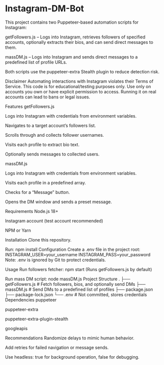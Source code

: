 # Instagram-DM-Bot
This project contains two Puppeteer-based automation scripts for Instagram:

getFollowers.js – Logs into Instagram, retrieves followers of specified accounts, optionally extracts their bios, and can send direct messages to them.

massDM.js – Logs into Instagram and sends direct messages to a predefined list of profile URLs.

Both scripts use the puppeteer-extra Stealth plugin to reduce detection risk.

Disclaimer
Automating interactions with Instagram violates their Terms of Service.
This code is for educational/testing purposes only. Use only on accounts you own or have explicit permission to access. Running it on real accounts can lead to bans or legal issues.

Features
getFollowers.js

Logs into Instagram with credentials from environment variables.

Navigates to a target account’s followers list.

Scrolls through and collects follower usernames.

Visits each profile to extract bio text.

Optionally sends messages to collected users.

massDM.js

Logs into Instagram with credentials from environment variables.

Visits each profile in a predefined array.

Checks for a “Message” button.

Opens the DM window and sends a preset message.

Requirements
Node.js 18+

Instagram account (test account recommended)

NPM or Yarn

Installation
Clone this repository.

Run:
npm install
Configuration
Create a .env file in the project root:
INSTAGRAM_USER=your_username
INSTAGRAM_PASS=your_password
Note: .env is ignored by Git to protect credentials.

Usage
Run followers fetcher:
npm start
(Runs getFollowers.js by default)

Run mass DM script:
node massDM.js
Project Structure
.
├── getFollowers.js     # Fetch followers, bios, and optionally send DMs
├── massDM.js           # Send DMs to a predefined list of profiles
├── package.json
├── package-lock.json
└── .env                # Not committed, stores credentials
Dependencies
puppeteer

puppeteer-extra

puppeteer-extra-plugin-stealth

googleapis

Recommendations
Randomize delays to mimic human behavior.

Add retries for failed navigation or message sends.

Use headless: true for background operation, false for debugging.
